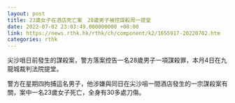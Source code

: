 ```yaml
---
layout: post
title: 23歲女子在酒店死亡案　28歲男子被控謀殺周一提堂
date: 2022-07-02 23:03:49.000000000 +08:00
link: https://news.rthk.hk/rthk/ch/component/k2/1655917-20220702.htm
categories: rthk
---
```


尖沙咀日前發生的謀殺案，警方落案控告一名28歲男子一項謀殺罪，本月4日在九龍城裁判法院提堂。

警方在星期四拘捕這名男子，他涉嫌與同日在尖沙咀一間酒店發生的一宗謀殺案有關，案中一名23歲女子死亡，全身有30多處刀傷。
